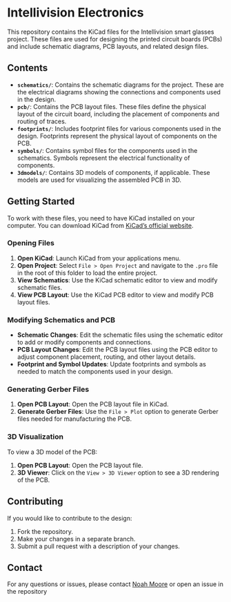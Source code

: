 # Intellivision Electronics

This repository contains the KiCad files for the Intellivision smart glasses project. These files are used for designing the printed circuit boards (PCBs) and include schematic diagrams, PCB layouts, and related design files.

## Contents

- **`schematics/`**: Contains the schematic diagrams for the project. These are the electrical diagrams showing the connections and components used in the design.
- **`pcb/`**: Contains the PCB layout files. These files define the physical layout of the circuit board, including the placement of components and routing of traces.
- **`footprints/`**: Includes footprint files for various components used in the design. Footprints represent the physical layout of components on the PCB.
- **`symbols/`**: Contains symbol files for the components used in the schematics. Symbols represent the electrical functionality of components.
- **`3dmodels/`**: Contains 3D models of components, if applicable. These models are used for visualizing the assembled PCB in 3D.

## Getting Started

To work with these files, you need to have KiCad installed on your computer. You can download KiCad from [KiCad’s official website](https://www.kicad.org/download/).

### Opening Files

1. **Open KiCad**: Launch KiCad from your applications menu.
2. **Open Project**: Select `File > Open Project` and navigate to the `.pro` file in the root of this folder to load the entire project.
3. **View Schematics**: Use the KiCad schematic editor to view and modify schematic files.
4. **View PCB Layout**: Use the KiCad PCB editor to view and modify PCB layout files.

### Modifying Schematics and PCB

- **Schematic Changes**: Edit the schematic files using the schematic editor to add or modify components and connections.
- **PCB Layout Changes**: Edit the PCB layout files using the PCB editor to adjust component placement, routing, and other layout details.
- **Footprint and Symbol Updates**: Update footprints and symbols as needed to match the components used in your design.

### Generating Gerber Files

1. **Open PCB Layout**: Open the PCB layout file in KiCad.
2. **Generate Gerber Files**: Use the `File > Plot` option to generate Gerber files needed for manufacturing the PCB.

### 3D Visualization

To view a 3D model of the PCB:
1. **Open PCB Layout**: Open the PCB layout file.
2. **3D Viewer**: Click on the `View > 3D Viewer` option to see a 3D rendering of the PCB.

## Contributing

If you would like to contribute to the design:
1. Fork the repository.
2. Make your changes in a separate branch.
3. Submit a pull request with a description of your changes.

## Contact

For any questions or issues, please contact [Noah Moore](mailto:intellivision@noahkmoore.com) or open an issue in the repository
